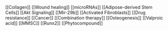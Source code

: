 [[Collagen]]
[[Wound healing]]
[[microRNAs]]
[[Adipose-derived Stem Cells]]
[[Akt Signaling]]
[[Mir-29b]]
[[Activated Fibroblasts]]
[[Drug resistance]]
[[Cancer]]
[[Combination therapy]]
[[Osteogenesis]]
[[Valproic acid]]
[[MMSC]]
[[Runx2]]
[[Phytocompound]]
